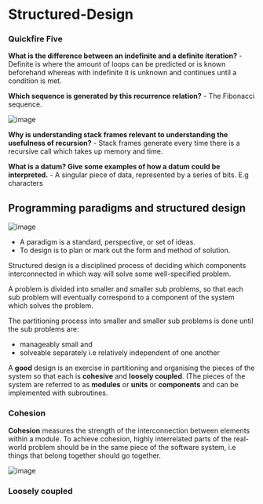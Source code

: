# Structured-Design

### Quickfire Five

**What is the difference between an indefinite and a definite iteration?** - Definite is where the amount of loops can be predicted or is known beforehand whereas with indefinite it is unknown and continues until a condition is met.

**Which sequence is generated by this recurrence relation?** - The Fibonacci sequence.     

![image](https://user-images.githubusercontent.com/110039102/199202315-f8664961-2740-4672-b388-275dd3a68b91.png)

**Why is understanding stack frames relevant to understanding the usefulness of recursion?** - Stack frames generate every time there is a recursive call which takes up memory and time.

**What is a datum? Give some examples of how a datum could be interpreted.** - A singular piece of data, represented by a series of bits. E.g characters

## Programming paradigms and structured design
![image](https://user-images.githubusercontent.com/110039102/199205566-66a74dfa-3154-4631-938e-bd37c50b07ba.png)
- A paradigm is a standard, perspective, or set of ideas.
- To design is to plan or mark out the form and method of solution. 


Structured design is a disciplined process of deciding which components interconnected in which way will solve some well-specified problem. 

A problem is divided into smaller and smaller sub problems, so that each sub problem will eventually correspond to a component of the system which solves the problem. 

The partitioning process into smaller and smaller sub problems is done until the sub problems are:

- manageably small and
- solveable separately i.e relatively independent of one another

A **good** design is an exercise in partitioning and organising the pieces of the system so that each is **cohesive** and **loosely coupled**. (The pieces of the system are referred to as **modules** or **units** or **components** and can be implemented with subroutines.

### Cohesion

**Cohesion** measures the strength of the interconnection between elements within a module. To achieve cohesion, highly interrelated parts of the real-world problem should be in the same piece of the software system, i.e things that belong together should go together.

![image](https://user-images.githubusercontent.com/110039102/199208605-443598aa-9204-4700-bea9-1ccb100f0bda.png)

### Loosely coupled




